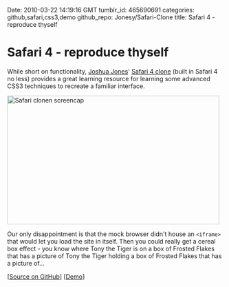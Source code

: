 Date: 2010-03-22 14:19:16 GMT
tumblr_id: 465690691
categories: github,safari,css3,demo
github_repo: Jonesy/Safari-Clone
title: Safari 4 - reproduce thyself

# Safari 4 - reproduce thyself

While short on functionality, [Joshua Jones](http://general-metrics.com/)' [Safari 4 clone](http://general-metrics.com/Safari) (built in Safari 4 no less) provides a great learning resource for learning some advanced CSS3 techniques to recreate a familiar interface. 

<a href="http://grab.by/3dTa">
<img alt='Safari clonen screencap' src="http://grab.by/3dTa" height='299' width='493' /></a>

Our only disappointment is that the mock browser didn't house an `<iframe>` that would let you load the site in itself. Then you could really get a cereal box effect - you know where Tony the Tiger is on a box of Frosted Flakes that has a picture of Tony the Tiger holding a box of Frosted Flakes that has a picture of...

[[Source on GitHub](http://github.com/Jonesy/Safari-Clone)] [[Demo](http://general-metrics.com/Safari)]
